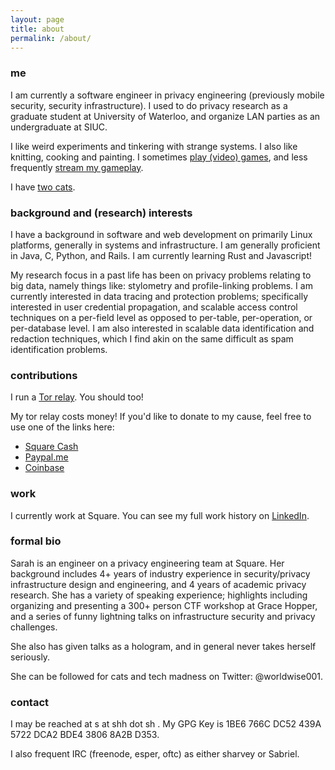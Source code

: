 ```yaml
---
layout: page
title: about
permalink: /about/
---
```


### me

I am currently a software engineer in privacy engineering (previously mobile security, security infrastructure). I used to do privacy research as a graduate student at University of Waterloo, and organize LAN parties as an undergraduate at SIUC.

I like weird experiments and tinkering with strange systems. I also like knitting, cooking and painting. I sometimes [play (video) games](https://steamcommunity.com/id/worldwise001), and less frequently [stream my gameplay](https://www.twitch.tv/worldwise001).

I have [two cats](https://www.instagram.com/sprinks_n_izzy).

### background and (research) interests

I have a background in software and web development on primarily Linux platforms, generally in systems and infrastructure. I am generally proficient in Java, C, Python, and Rails. I am currently learning Rust and Javascript!

My research focus in a past life has been on privacy problems relating to big data, namely things like: stylometry and profile-linking problems. I am currently interested in data tracing and protection problems; specifically interested in user credential propagation, and scalable access control techniques on a per-field level as opposed to per-table, per-operation, or per-database level. I am also interested in scalable data identification and redaction techniques, which I find akin on the same difficult as spam identification problems.

### contributions
I run a [Tor relay](https://atlas.torproject.org/#details/39F096961ED2576975C866D450373A9913AFDC92). You should too!

My tor relay costs money! If you'd like to donate to my cause, feel free to use one of the links here:
* [Square Cash](https://cash.me/$shh)
* [Paypal.me](https://www.paypal.me/worldwise001)
* [Coinbase](https://www.coinbase.com/worldwise001)

### work
I currently work at Square. You can see my full work history on [LinkedIn](https://www.linkedin.com/in/shharvey).

### formal bio
Sarah is an engineer on a privacy engineering team at Square. Her background includes 4+ years of industry experience in security/privacy infrastructure design and engineering, and 4 years of academic privacy research. She has a variety of speaking experience; highlights including organizing and presenting a 300+ person CTF workshop at Grace Hopper, and a series of funny lightning talks on infrastructure security and privacy challenges.

She also has given talks as a hologram, and in general never takes herself seriously.

She can be followed for cats and tech madness on Twitter: @worldwise001.

### contact
I may be reached at s at shh dot sh . My GPG Key is 1BE6 766C DC52 439A 5722 DCA2 BDE4 3806 8A2B D353.

I also frequent IRC (freenode, esper, oftc) as either sharvey or Sabriel.
